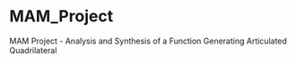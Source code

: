 # MAM_Project
MAM Project - Analysis and Synthesis of a Function Generating Articulated Quadrilateral
